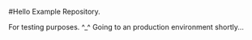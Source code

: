 #Hello
Example Repository.

For testing purposes. ^_^
Going to an production environment shortly...
